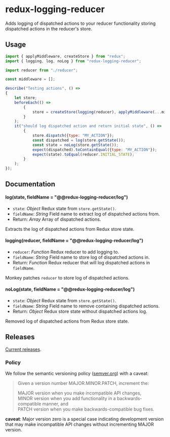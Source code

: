 # redux-logging-reducer

Adds logging of dispatched actions to your reducer functionality storing dispatched actions in the reducer's store.

## Usage

```javascript
import { applyMiddleware, createStore } from "redux";
import { logging, log, noLog } from "redux-logging-reducer";

import reducer from "./reducer";

const middleware = [];

describe("Testing actions", () =>
{
    let store;
    beforeEach(() =>
        {
            store = createStore(logging(reducer), applyMiddleware(...middleware));
        }
    );
    it("should log dispatched action and return initial state", () =>
        {
            store.dispatch({type: "MY_ACTION"});
            const dispatched = log(store.getState());
            const state = noLog(store.getState());
            expect(dispatched).toContainEqual({type: "MY_ACTION"});
            expect(state).toEqual(reducer.INITIAL_STATE);
        }
    );
});
```

## Documentation

#### log(state, fieldName = "@@redux-logging-reducer/log")

  * `state`: _Object_ Redux state from `store.getState()`.
  * `fieldName`: _String_ Field name to extract log of dispatched actions from.
  * Return: _Array_ Array of dispatched actions.

Extracts the log of dispatched actions from Redux store state.

#### logging(reducer, fieldName = "@@redux-logging-reducer/log")

  * `reducer`: _Function_ Redux reducer to add logging to.
  * `fieldName`: _String_ Field name to store log of dispatched actions in.
  * Return: _Function_ Redux reducer that will log dispatched actions in `fieldName`.

Monkey patches `reducer` to store log of dispatched actions.

#### noLog(state, fieldName = "@@redux-logging-reducer/log")

  * `state`: _Object_ Redux state from `store.getState()`.
  * `fieldName`: _String_ Field name to remove containing dispatched actions.
  * Return: _Object_ Redux store state without dispatched actions log.

Removed log of dispatched actions from Redux store state.

## Releases

[Current releases](https://github.com/tristanls/redux-logging-reducer/releases).

### Policy

We follow the semantic versioning policy ([semver.org](http://semver.org/)) with a caveat:

> Given a version number MAJOR.MINOR.PATCH, increment the:
>
>MAJOR version when you make incompatible API changes,<br/>
>MINOR version when you add functionality in a backwards-compatible manner, and<br/>
>PATCH version when you make backwards-compatible bug fixes.

**caveat**: Major version zero is a special case indicating development version that may make incompatible API changes without incrementing MAJOR version.
